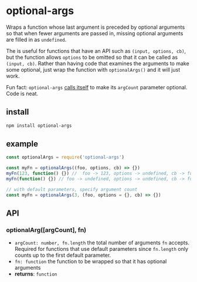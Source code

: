 # optional-args

Wraps a function whose last argument is preceded by optional arguments so that when fewer arguments are passed in, missing optional arguments are filled in as `undefined`.

The is useful for functions that have an API such as `(input, options, cb)`, but the function allows `options` to be omitted so that it can be called as `(input, cb)`. Rather than having code that examines the arguments to make some optional, just wrap the function with `optionalArgs()` and it will just work.

Fun fact: `optional-args` [calls itself](https://github.com/m59peacemaker/js-optional-args/blob/master/index.js#L14) to make its `argCount` parameter optional. Code is neat.

## install

```sh
npm install optional-args
```

## example

```js
const optionalArgs = require('optional-args')

const myFn = optionalArgs((foo, options, cb) => {})
myFn(123, function() {}) //  foo -> 123, options -> undefined, cb -> function
myFn(function() {}) // foo -> undefined, options -> undefined, cb -> function

// with default parameters, specify argument count
const myFn = optionalArgs(3, (foo, options = {}, cb) => {})
```

## API

### optionalArg([argCount], fn)

- `argCount: number, fn.length` the total number of arguments `fn` accepts. Required for functions that use default parameters since `fn.length` only counts up to the first default parameter.
- `fn: function` the function to be wrapped so that it has optional arguments
- **returns**: `function`
